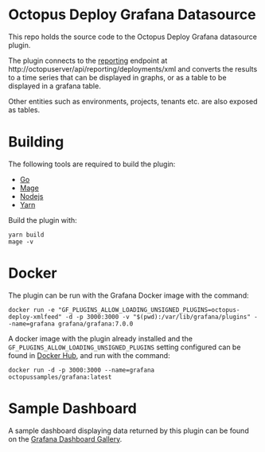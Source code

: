 # Octopus Deploy Grafana Datasource

This repo holds the source code to the Octopus Deploy Grafana datasource plugin.

The plugin connects to the [reporting](https://octopus.com/docs/administration/reporting) endpoint at http://octopuserver/api/reporting/deployments/xml and converts the results to a time series that can be displayed in graphs, or as a table to be displayed in a grafana table.

Other entities such as environments, projects, tenants etc. are also exposed as tables.

# Building

The following tools are required to build the plugin:

* [Go](https://golang.org/dl/)
* [Mage](https://magefile.org/#installation)
* [Nodejs](https://nodejs.org/en/download/)
* [Yarn](https://classic.yarnpkg.com/en/docs/install/#windows-stable)

Build the plugin with:

```
yarn build
mage -v
```

# Docker

The plugin can be run with the Grafana Docker image with the command:

```
docker run -e "GF_PLUGINS_ALLOW_LOADING_UNSIGNED_PLUGINS=octopus-deploy-xmlfeed" -d -p 3000:3000 -v "$(pwd):/var/lib/grafana/plugins" --name=grafana grafana/grafana:7.0.0
```

A docker image with the plugin already installed and the `GF_PLUGINS_ALLOW_LOADING_UNSIGNED_PLUGINS` setting configured can be found in [Docker Hub](https://hub.docker.com/r/octopussamples/grafana), and run with the command:

```
docker run -d -p 3000:3000 --name=grafana octopussamples/grafana:latest
```

# Sample Dashboard

A sample dashboard displaying data returned by this plugin can be found on the [Grafana Dashboard Gallery](https://grafana.com/grafana/dashboards/13413).
